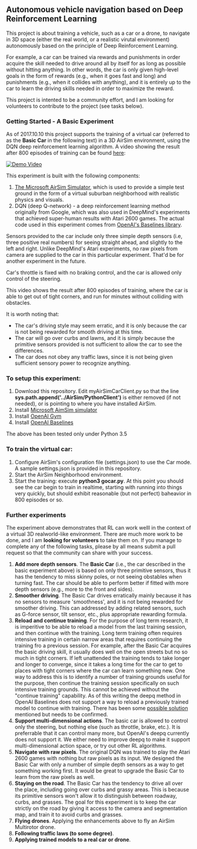 ## Autonomous vehicle navigation based on Deep Reinforcement Learning

This project is about training a vehicle, such as a car or a drone, to navigate in 3D space (either the real world, or a realistic virutal environment) autonomously based on the principle of Deep Reinforcement Learning. 

For example, a car can be trained via rewards and punishments in order acquire the skill needed to drive around all by itself for as long as possible without hitting anything. 
In other words, the car is only given high-level goals in the form of rewards (e.g., when it goes fast and long) and punishments (e.g., when it collides with anything), and it is entirely up to the car to learn the driving skills needed in order to maximize the reward.

This project is intented to be a community effort, and I am looking for volunteers to contribute to the project (see tasks below).

### Getting Started - A Basic Experiment

As of 2017.10.10 this project supports the training of a virtual car (referred to as the **Basic Car** in the following text) in a 3D AirSim environment, using the DQN deep reinforcement learning algorithm. A video showing the result after 800 episodes of training can be found [here](https://www.youtube.com/watch?v=InrQgdU8rQs&feature=youtu.b):

[![Demo Video](https://github.com/kaihuchen/DRL-AutonomousVehicles/blob/master/cardemo.jpg)](https://www.youtube.com/watch?v=InrQgdU8rQs&feature=youtu.b)

This experiment is built with the following components:

1. [The Microsoft AirSim Simulator](https://github.com/Microsoft/AirSim), which is used to provide a simple test ground in the form of a virtual suburban neighborhood with realistic physics and visuals.
2. DQN (deep Q-network) - a deep reinforcement learning method originally from Google, which was also used in DeepMind's experiments that achieved super-human results with Atari 2600 games. The actual code used in this experiment comes from [OpenAI's Baselines library](https://github.com/openai/baselines ).

Sensors provided to the car include only three simple depth sensors (i.e, three positive real numbers) for seeing straight ahead, and slightly to the left and right. Unlike DeepMind's Atari experiments, no raw pixels from camera are supplied to the car in this particular experiment. That'd be for another experiment in the future.

Car's throttle is fixed with no braking control, and the car is allowed only control of the steering. 

This video shows the result after 800 episodes of training, where the car is able to get out of tight corners, and run for minutes without colliding with obstacles. 

It is worth noting that:

- The car's driving style may seem erratic, and it is only because the car is not being rewarded for smooth driving at this time.
- The car will go over curbs and lawns, and it is simply because the primitive sensors provided is not sufficient to allow the car to see the differences.
- The car does not obey any traffic laws, since it is not being given sufficient sensory power to recognize anything.

### To setup this experiment:

1. Download this repository. Edit myAirSimCarClient.py so that the line **sys.path.append('../AirSim/PythonClient')** is either removed (if not needed), or is pointing to where you have installed AirSim.
2. Install [Microsoft AimSim simulator](https://github.com/Microsoft/AirSim)
3. Install [OpenAI Gym](https://github.com/openai/gym)
4. Install [OpenAI Baselines](https://github.com/openai/baselines)

The above has been tested only under Python 3.5

### To train the virtual car:

1. Configure AirSim's configuration file (settings.json) to use the Car mode. A sample settings.json is provided in this repository.
1. Start the AirSim Neighborhood environment. 
1. Start the training: execute **python3 gocar.py**. At this point you should see the car begin to train in realtime, starting with running into things very quickly, but should exhibit reasonable (but not perfect) baheavior in 800 episodes or so.

### Further experiments

The experiment above demonstrates that RL can work welll in the context of a virtual 3D realworld-like environment. There are much more work to be done, and I am **looking for volunteers** to take them on. If you manage to complete any of the following tasks, please by all means submit a pull request so that the community can share with your success.

1. **Add more depth sensors**.
The **Basic Car** (i.e., the car described in the basic experiment above) is based on only three primitive sensors, thus it has the tendency to miss skinny poles, or not seeing obstables when turning fast. The car should be able to perform better if fitted with more depth sensors (e.g., more to the front and sides).
1. **Smoother driving**.
The Basic Car drives erratically mainly because it has no sensors to measure 'smoothness', and it is not being rewarded for smoother driving. This can addressed by adding related sensors, such as G-force sensor, tilt sensor, etc., plus appropriate rewarding formula.
1. **Reload and continue training**.
For the purpose of long term research, it is imperitive  to be able to reload a model from the last training session, and then continue with the training. Long term training often requires intensive training in certain narrow areas that requires continuing the training fro a previous session. For example, after the Basic Car acquires the basic driving skill, it usually does well on the open streets but no so much in tight corners. If left unattended the training tends to take longer and longer to converge, since it takes a long time for the car to get to places with tight corners where the car can learn something new. One way to address this is to identify a number of training grounds useful for the purpose, then continue the training session specifically on such intensive training grounds. This cannot be achieved without the "continue training" capability.
As of this writing the deepq method in OpenAI Baselines does not support a way to reload a previously trained model to continue with training. There has been some [possible solution](https://gist.github.com/Sohojoe/25fe35364eba0ed0d3fb70b1e6068dcb) mentioned but needs to be confirmed. 
1. **Support multi-dimensional actions**.
The basic car is allowed to control only the steering, but nothing else (such as throttle, brake, etc.). It is preferrable that it can control many more, but  OpenAI's deepq currently does not support it. We either need to improve deepq to make it support multi-dimensional action space, or try out other RL algorithms.
1. **Navigate with raw pixels**.
The original DQN was trained to play the Atari 2600 games with nothing but raw pixels as its input. We designed the Basic Car with only a number of simple depth sensors as a way to get something working first. It would be great to upgrade the Basic Car to learn from the raw pixels as well.
1. **Staying on the road**.
The Basic Car has the tendency to drive all over the place, including going over curbs and grassy areas.
This is because its primitive sensors won't allow it to distinguish between roadway, curbs, and grasses. The goal for this experiment is to keep the car strictly on the road by giving it access to the camera and segmentation map, and train it to avoid curbs and grasses.
1. **Flying drones**.
Applying the enhancements above to fly an AirSim Multirotor drone.
1. **Following traffic laws (to some degree)**.
1. **Applying trained models to a real car or drone**.

